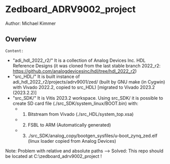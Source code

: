 # Zedboard_ADRV9002_project
Author: Michael Kimmer

## Overview
`Content:`
- "adi_hdl_2022_r2/" It is a collection of Analog Devices Inc. HDL Reference Designs (it was cloned from the last stable branch 2022_r2: https://github.com/analogdevicesinc/hdl/tree/hdl_2022_r2)
- "src_HDL/" It is built instance of adi_hdl_2022_r2/projects/adrv9001/zed/ (built by GNU make (in Cygwin) with Vivado 2022.2, copied to src_HDL) [migrated to Vivado 2023.2 (2023.2.2)]
- "src_SDK/" It is Vitis 2023.2 workspace. Using src_SDK/ it is possible to create SD card file (./src_SDK/system_linux/BOOT.bin) with: 
    - 1. Bitstream from Vivado (./src_HDL/system_top.xsa)
    - 2. FSBL to ARM (Automatically generated)
    - 3. ./src_SDK/analog_copy/bootgen_sysfiles/u-boot_zynq_zed.elf (linux loader copied from Analog Devices)

Note: Problem with relative and absolute paths --> Solved: This repo should be located at C:\zedboard_adrv9002_project ! 
